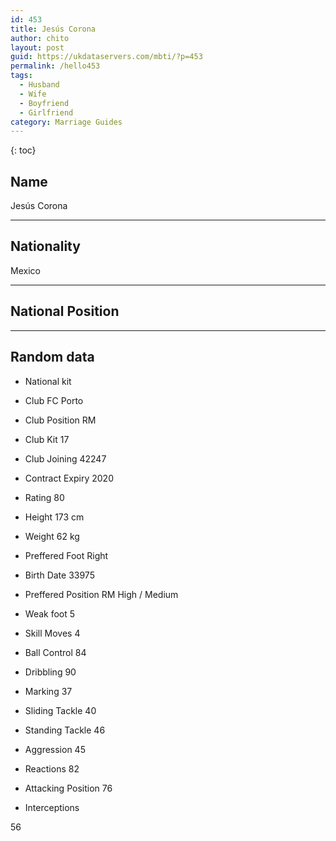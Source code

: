 ```yaml
---
id: 453
title: Jesús Corona
author: chito
layout: post
guid: https://ukdataservers.com/mbti/?p=453
permalink: /hello453
tags:
  - Husband
  - Wife
  - Boyfriend
  - Girlfriend
category: Marriage Guides
---
```



{: toc}

## Name  
Jesús Corona 

* * *

## Nationality  
Mexico 

* * *

## National Position 

* * *

## Random data 

  * National kit 
  * Club 
FC Porto 

  * Club Position 
RM 

  * Club Kit 
17 

  * Club Joining 
42247 

  * Contract Expiry 
2020 

  * Rating 
80 

  * Height 
173 cm 

  * Weight 
62 kg 

  * Preffered Foot 
Right 

  * Birth Date 
33975 

  * Preffered Position 
RM High / Medium 

  * Weak foot 
5 

  * Skill Moves 
4 

  * Ball Control 
84 

  * Dribbling 
90 

  * Marking 
37 

  * Sliding Tackle 
40 

  * Standing Tackle 
46 

  * Aggression 
45 

  * Reactions 
82 

  * Attacking Position 
76 

  * Interceptions 

56